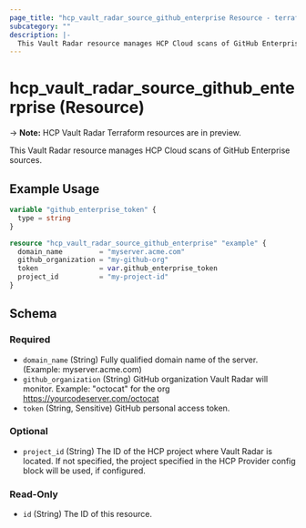 ```yaml
---
page_title: "hcp_vault_radar_source_github_enterprise Resource - terraform-provider-hcp"
subcategory: ""
description: |-
  This Vault Radar resource manages HCP Cloud scans of GitHub Enterprise sources.
---
```


# hcp_vault_radar_source_github_enterprise (Resource)

-> **Note:** HCP Vault Radar Terraform resources are in preview.

This Vault Radar resource manages HCP Cloud scans of GitHub Enterprise sources.

## Example Usage

```terraform
variable "github_enterprise_token" {
  type = string
}

resource "hcp_vault_radar_source_github_enterprise" "example" {
  domain_name         = "myserver.acme.com"
  github_organization = "my-github-org"
  token               = var.github_enterprise_token
  project_id          = "my-project-id"
}
```


<!-- schema generated by tfplugindocs -->
## Schema

### Required

- `domain_name` (String) Fully qualified domain name of the server. (Example: myserver.acme.com)
- `github_organization` (String) GitHub organization Vault Radar will monitor. Example: "octocat" for the org https://yourcodeserver.com/octocat
- `token` (String, Sensitive) GitHub personal access token.

### Optional

- `project_id` (String) The ID of the HCP project where Vault Radar is located. If not specified, the project specified in the HCP Provider config block will be used, if configured.

### Read-Only

- `id` (String) The ID of this resource.
